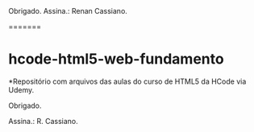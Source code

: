 
<HEAD
* Repositório com arquivos das aulas  do curso de HTML5 da HCode via  Udemy.

Obrigado.
Assina.: Renan Cassiano.

<!-- Rocketseat: https://app.rocketseat.com.br/me/renancassiano-br -->
=======
# hcode-html5-web-fundamento
*Repositório com arquivos das aulas  do curso de HTML5 da HCode via  Udemy.

Obrigado.
>
Assina.: R. Cassiano.
